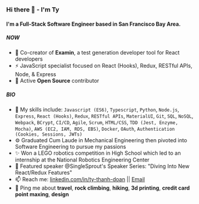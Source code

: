 ### Hi there 👋 - I'm Ty

#### I'm a Full-Stack Software Engineer based in San Francisco Bay Area.

##### NOW

- 🔭 Co-creator of **Examin**, a test generation developer tool for React developers
- ⚡️ JavaScript specialist focused on React (Hooks), Redux, RESTful APIs, Node, & Express 
- 👯 Active **Open Source** contributor

##### BIO

- 🔧 My skills include: `Javascript (ES6)`, `Typescript`, `Python`, `Node.js`, `Express`, `React (Hooks)`, `Redux`, `RESTful APIs`, `MaterialUI`, `Git`, `SQL`, `NoSQL`, `Webpack`, `BCrypt`, `CI/CD`, `Agile`, `Scrum`, `HTML/CSS`, `TDD (Jest, Enzyme, Mocha)`, `AWS (EC2, IAM, RDS, EBS)`, `Docker`, `OAuth`, `Authentication (Cookies, Sessions, JWTs)`
- ⚙️ Graduated Cum Laude in Mechanical Engineering then pivoted into Software Engineering to pursue my passions
- ✨ Won a LEGO robotics competition in High School which led to an internship at the National Robotics Engineering Center 
- 🌱 Featured speaker @SingleSprout's Speaker Series: "Diving Into New React/Redux Features"
- 📫 Reach me: [linkedin.com/in/ty-thanh-doan](https://www.linkedin.com/in/ty-thanh-doan/) || [Email](mailto:tdoan35@gmail.com)
- 💬 Ping me about **travel**, **rock climbing**, **hiking**, **3d printing**, **credit card point maxing**, **design**

<!--
**tdoan35/tdoan35** is a ✨ _special_ ✨ repository because its `README.md` (this file) appears on your GitHub profile.

Here are some ideas to get you started:

- 🔭 I’m currently working on ...
- 🌱 I’m currently learning ...
- 👯 I’m looking to collaborate on ...
- 🤔 I’m looking for help with ...
- 💬 Ask me about ...
- 📫 How to reach me: ...
- 😄 Pronouns: ...
- ⚡ Fun fact: ...
-->
